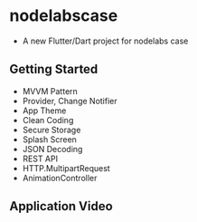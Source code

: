 # nodelabscase

- A new Flutter/Dart project for nodelabs case

## Getting Started

- MVVM Pattern
- Provider, Change Notifier
- App Theme
- Clean Coding
- Secure Storage
- Splash Screen
- JSON Decoding
- REST API
- HTTP.MultipartRequest
- AnimationController

## Application Video

